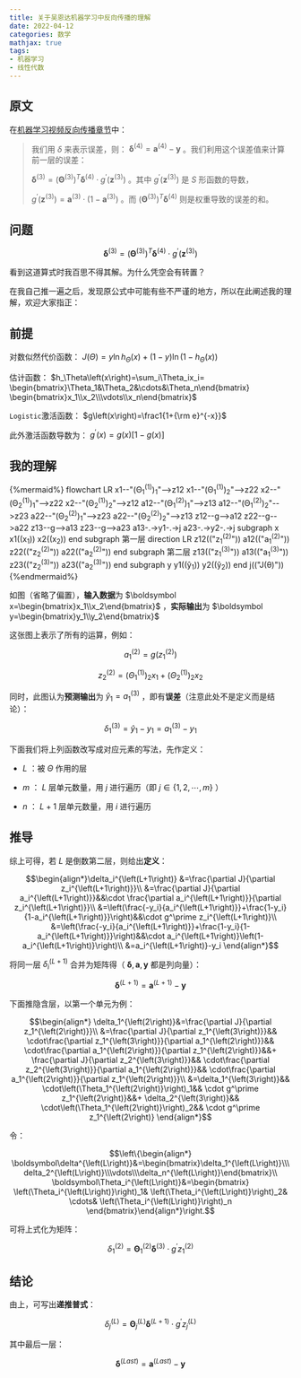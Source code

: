 ```yaml
---
title: 关于吴恩达机器学习中反向传播的理解
date: 2022-04-12
categories: 数学
mathjax: true
tags:
- 机器学习
- 线性代数
---
```

## 原文

在[机器学习视频反向传播章节](https://www.bilibili.com/video/BV164411b7dx/?p=51)中：

> 我们用 $\delta$ 来表示误差，则： $\boldsymbol\delta^{\left(4\right)}=\boldsymbol a^{\left(4\right)}−\boldsymbol y$ 。我们利用这个误差值来计算前一层的误差：
>
> $\boldsymbol\delta^{\left(3\right)}=\left(\boldsymbol\Theta^{\left(3\right)}\right)^T\boldsymbol\delta^{\left(4\right)}\cdot g^\prime\left(\boldsymbol z^{\left(3\right)}\right)$ 。其中 $g^\prime\left(\boldsymbol{z}^{\left(3\right)}\right)$ 是 $S$ 形函数的导数，
>
> $g^\prime\left(\boldsymbol z^{\left(3\right)}\right)=\boldsymbol a^{\left(3\right)}\cdot\left(1−\boldsymbol a^{\left(3\right)}\right)$ 。而 $\left(\boldsymbol\Theta^{\left(3\right)}\right)^T\boldsymbol\delta^{\left(4\right)}$ 则是权重导致的误差的和。

## 问题

$$\boldsymbol\delta^{\left(3\right)}=\left(\boldsymbol\Theta^{\left(3\right)}\right)^T\boldsymbol\delta^{\left(4\right)}\cdot g^\prime\left(\boldsymbol z^{\left(3\right)}\right)$$

看到这道算式时我百思不得其解。为什么凭空会有转置？

在我自己推一遍之后，发现原公式中可能有些不严谨的地方，所以在此阐述我的理解，欢迎大家指正：

## 前提

对数似然代价函数： $J\left(\Theta\right)=y\ln h_\Theta\left(x\right)+\left(1-y\right)\ln\left(1-h_\Theta\left(x\right)\right)$

估计函数： $h_\Theta\left(x\right)=\sum_i\Theta_ix_i=
\begin{bmatrix}\Theta_1&\Theta_2&\cdots&\Theta_n\end{bmatrix}
\begin{bmatrix}x_1\\x_2\\\vdots\\x_n\end{bmatrix}$

`Logistic`激活函数： $g\left(x\right)=\frac1{1+{\rm e}^{-x}}$

此外激活函数导数为： $g^\prime\left(x\right)=g\left(x\right)\left[1-g\left(x\right)\right]$

## 我的理解

{%mermaid%}
flowchart LR
    x1--"(Θ<sub>1</sub><sup>(1)</sup>)<sub>1</sub>"-->z12
    x1--"(Θ<sub>1</sub><sup>(1)</sup>)<sub>2</sub>"-->z22
    x2--"(Θ<sub>2</sub><sup>(1)</sup>)<sub>1</sub>"-->z22
    x2--"(Θ<sub>2</sub><sup>(1)</sup>)<sub>2</sub>"-->z12
    a12--"(Θ<sub>1</sub><sup>(2)</sup>)<sub>1</sub>"-->z13
    a12--"(Θ<sub>1</sub><sup>(2)</sup>)<sub>2</sub>"-->z23
    a22--"(Θ<sub>2</sub><sup>(2)</sup>)<sub>1</sub>"-->z23
    a22--"(Θ<sub>2</sub><sup>(2)</sup>)<sub>2</sub>"-->z13
    z12--g-->a12
    z22--g-->a22
    z13--g-->a13
    z23--g-->a23
    a13-.->y1-.->j
    a23-.->y2-.->j
    subgraph x
        x1((x<sub>1</sub>))
        x2((x<sub>2</sub>))
    end
    subgraph 第一层
        direction LR
        z12(("z<sub>1</sub><sup>(2)</sup>"))
        a12(("a<sub>1</sub><sup>(2)</sup>"))
        z22(("z<sub>2</sub><sup>(2)</sup>"))
        a22(("a<sub>2</sub><sup>(2)</sup>"))
    end
    subgraph 第二层
        z13(("z<sub>1</sub><sup>(3)</sup>"))
        a13(("a<sub>1</sub><sup>(3)</sup>"))
        z23(("z<sub>2</sub><sup>(3)</sup>"))
        a23(("a<sub>2</sub><sup>(3)</sup>"))
    end
    subgraph y
        y1((ŷ<sub>1</sub>))
        y2((ŷ<sub>2</sub>))
    end
    j(("J(θ)"))
{%endmermaid%}

如图（省略了偏置），**输入数据**为 $\boldsymbol x=\begin{bmatrix}x_1\\x_2\end{bmatrix}$ ，**实际输出**为 $\boldsymbol y=\begin{bmatrix}y_1\\y_2\end{bmatrix}$

这张图上表示了所有的运算，例如：

$$a_1^{\left(2\right)}=g\left(z_1^{\left(2\right)}\right)$$

$$z_2^{\left(2\right)}=\left(\Theta_1^{\left(1\right)}\right)_2x_1+\left(\Theta_2^{\left(1\right)}\right)_2x_2$$

同时，此图认为**预测输出**为 $\hat y_1=a_1^{\left(3\right)}$ ，即有**误差**（注意此处不是定义而是结论）：

$$\delta_1^{\left(3\right)}=\hat y_1-y_1=a_1^{\left(3\right)}-y_1$$

下面我们将上列函数改写成对应元素的写法，先作定义：

* $L$ ：被 $\Theta$ 作用的层

* $m$ ： $L$ 层单元数量，用 $j$ 进行遍历（即 $j\in\left\{1,2,\cdots,m\right\}$ ）

* $n$ ： $L+1$ 层单元数量，用 $i$ 进行遍历

## 推导

综上可得，若 $L$ 是倒数第二层，则给出**定义**：

$$\begin{align*}\delta_i^{\left(L+1\right)}
&=\frac{\partial J}{\partial z_i^{\left(L+1\right)}}\\
&=\frac{\partial J}{\partial a_i^{\left(L+1\right)}}&&\cdot
\frac{\partial a_i^{\left(L+1\right)}}{\partial z_i^{\left(L+1\right)}}\\
&=\left(\frac{-y_i}{a_i^{\left(L+1\right)}}+\frac{1-y_i}{1-a_i^{\left(L+1\right)}}\right)&&\cdot
g^\prime z_i^{\left(L+1\right)}\\
&=\left(\frac{-y_i}{a_i^{\left(L+1\right)}}+\frac{1-y_i}{1-a_i^{\left(L+1\right)}}\right)&&\cdot
a_i^{\left(L+1\right)}\left(1-a_i^{\left(L+1\right)}\right)\\
&=a_i^{\left(L+1\right)}-y_i
\end{align*}$$

将同一层 $\delta_i^{\left(L+1\right)}$ 合并为矩阵得（ $\boldsymbol\delta,\boldsymbol a,\boldsymbol y$ 都是列向量）：

$$\boldsymbol\delta^{\left(L+1\right)}=\boldsymbol a^{\left(L+1\right)}-\boldsymbol y$$

下面推隐含层，以第一个单元为例：

$$\begin{align*}
\delta_1^{\left(2\right)}&=\frac{\partial J}{\partial z_1^{\left(2\right)}}\\
&=\frac{\partial J}{\partial z_1^{\left(3\right)}}&&
\cdot\frac{\partial z_1^{\left(3\right)}}{\partial a_1^{\left(2\right)}}&&
\cdot\frac{\partial a_1^{\left(2\right)}}{\partial z_1^{\left(2\right)}}&&+
\frac{\partial J}{\partial z_2^{\left(3\right)}}&&
\cdot\frac{\partial z_2^{\left(3\right)}}{\partial a_1^{\left(2\right)}}&&
\cdot\frac{\partial a_1^{\left(2\right)}}{\partial z_1^{\left(2\right)}}\\
&=\delta_1^{\left(3\right)}&&
\cdot\left(\Theta_1^{\left(2\right)}\right)_1&&
\cdot g^\prime z_1^{\left(2\right)}&&+
\delta_2^{\left(3\right)}&&
\cdot\left(\Theta_1^{\left(2\right)}\right)_2&&
\cdot g^\prime z_1^{\left(2\right)}
\end{align*}$$

令：

$$\left\{\begin{align*}
\boldsymbol\delta^{\left(L\right)}&=\begin{bmatrix}\delta_1^{\left(L\right)}\\\delta_2^{\left(L\right)}\\\vdots\\\delta_n^{\left(L\right)}\end{bmatrix}\\
\boldsymbol\Theta_i^{\left(L\right)}&=\begin{bmatrix}
\left(\Theta_i^{\left(L\right)}\right)_1&
\left(\Theta_i^{\left(L\right)}\right)_2&
\cdots&
\left(\Theta_i^{\left(L\right)}\right)_n
\end{bmatrix}\end{align*}\right.$$

可将上式化为矩阵：

$$\delta_1^{\left(2\right)}
=\boldsymbol\Theta_1^{\left(2\right)}\boldsymbol\delta^{\left(3\right)}
\cdot g^\prime z_1^{\left(2\right)}$$

## 结论

由上，可写出**递推普式**：

$$\delta_j^{\left(L\right)}
=\boldsymbol\Theta_j^{\left(L\right)}\boldsymbol\delta^{\left(L+1\right)}\cdot g^\prime z_j^{\left(L\right)}$$

其中最后一层：

$$\boldsymbol\delta^{\left(Last\right)}=\boldsymbol a^{\left(Last\right)}-\boldsymbol y$$
